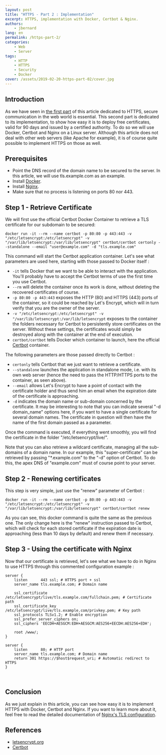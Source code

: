 ```yaml
---
layout: post
title: "HTTPS - Part 2 : Implementation"
excerpt: HTTPS, implementation with Docker, Certbot & Nginx.
authors:
    - jbernard
lang: en
permalink: /https-part-2/
categories:
    - Web
    - Server
tags:
    - HTTP
    - HTTPS
    - Security
    - Docker
cover: /assets/2019-02-20-https-part-02/cover.jpg
---
```


## Introduction
As we have seen in [the first part]({{site.baseurl}}/https-part-1/) of this article dedicated to HTTPS, secure communication in the web world is essential. This second part is dedicated to its implementation, to show how easy it is to deploy free certificates, valid for 90 days and issued by a certified authority. To do so we will use Docker, Certbot and Nginx on a Linux server. Although this article does not deal with other web servers (like Apache for example), it is of course quite possible to implement HTTPS on those as well.

## Prerequisites

- Point the DNS record of the domain name to be secured to the server. In this article, we will use tls.example.com as an example.
- Install [Docker](https://docs.docker.com/install/).
- Install [Nginx](https://www.nginx.com/resources/wiki/start/topics/tutorials/install/).
- Make sure that no process is listening on ports 80 nor 443.

## Step 1 - Retrieve Certificate

We will first use the official Certbot Docker Container to retrieve a TLS certificate for our subdomain to be secured:

```
docker run -it --rm --name certbot -p 80:80 -p 443:443 -v "/etc/letsencrypt:/etc/letsencrypt" -v "/var/lib/letsencrypt:/var/lib/letsencrypt" certbot/certbot certonly --standalone --email "user@example.com" -d "tls.example.com"
```

This command will start the Certbot application container. Let's see what parameters are used here, starting with those passed to Docker itself :
- `-it` tells Docker that we want to be able to interact with the application. You'll probably have to accept the Certbot terms of use the first time you use Certbot.
- `--rm` will delete the container once its work is done, without deleting the recovered certificates of course.
- `-p 80:80 -p 443:443` exposes the HTTP (80) and HTTPS (443) ports of the container, so it could be reached by Let's Encrypt, which will in turn verify that you are the owner of the server.
- `-v "/etc/letsencrypt:/etc/letsencrypt" -v "/var/lib/letsencrypt:/var/lib/letsencrypt` exposes to the container the folders necessary for Certbot to persistently store certificates on the server. Without these settings, the certificates would simply be destroyed along with the container at the end of execution.
- `certbot/certbot` tells Docker which container to launch, here the official [Certbot](https://hub.docker.com/r/certbot/certbot/) container.

The following parameters are those passed directly to Certbot :
- `certonly` tells Certbot that we just want to retrieve a certificate.
- `--standalone` launches the application in standalone mode, i.e. with its own web server (hence the need to pass the HTTP/HTTPS ports to the container, as seen above).
- `--email` allows Let's Encrypt to have a point of contact with the certificate holder and thus send him an email when the expiration date of the certificate is approaching.
- `-d` indicates the domain name or sub-domain concerned by the certificate. It may be interesting to note that you can indicate several "-d domain_name" options here, if you want to have a single certificate for several domain names. The certificate in question will then have the name of the first domain passed as a parameter.

Once the command is executed, if everything went smoothly, you will find the certificate in the folder "/etc/letsencrypt/live/".

Note that you can also retrieve a wildcard certificate, managing all the sub-domains of a domain name. In our example, this "super-certificate" can be retrieved by passing "*.example.com" to the "-d" option of Certbot. To do this, the apex DNS of "example.com" must of course point to your server.

## Step 2 - Renewing certificates

This step is very simple, just use the "renew" parameter of Certbot :
```
docker run -it --rm --name certbot -p 80:80 -p 443:443 -v "/etc/letsencrypt:/etc/letsencrypt" -v "/var/lib/letsencrypt:/var/lib/letsencrypt" certbot/certbot renew
```

As you can see, this docker command is quite the same as the previous one. The only change here is the "renew" instruction passed to Certbot, which will check for each stored certificate if the expiration date is approaching (less than 10 days by default) and renew them if necessary.
 
## Step 3 - Using the certificate with Nginx

Now that our certificate is retrieved, let's see what we have to do in Nginx to use HTTPS through this commented configuration example :
```
server {
    listen      443 ssl; # HTTPS port + ssl
    server_name tls.example.com; # Domain name

    ssl_certificate /etc/letsencrypt/live/tls.example.com/fullchain.pem; # Certificate path
    ssl_certificate_key /etc/letsencrypt/live/tls.example.com/privkey.pem; # Key path
    ssl_protocols TLSv1.2; # Enable encryption
    ssl_prefer_server_ciphers on;
    ssl_ciphers 'EECDH+AESGCM:EDH+AESGCM:AES256+EECDH:AES256+EDH';

    root /www/;
}

server {
    listen      80; # HTTP port
    server_name tls.example.com; # Domain name
    return 301 https://$host$request_uri; # Automatic redirect to HTTPS
}
```
 
## Conclusion

As we just explain in this article, you can see how easy it is to implement HTTPS with Docker, Certbot and Nginx.
If you want to learn more about it, feel free to read the detailed documentation of [Nginx's TLS configuration](http://nginx.org/en/docs/http/configuring_https_servers.html).

## References

- [letsencrypt.org](https://letsencrypt.org/)
- [Certbot](https://certbot.eff.org/)
